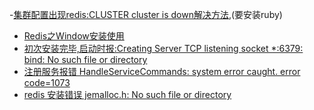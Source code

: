  -[集群配置出现redis:CLUSTER cluster is down解决方法](https://blog.csdn.net/qq_35066345/article/details/79833609),(要安装ruby)
- [Redis之Window安装使用](https://www.cnblogs.com/joyet/p/6103041.html)
- [初次安装完毕,启动时报:Creating Server TCP listening socket *:6379: bind: No such file or directory](http://blog.csdn.net/fengzhihen2007/article/details/52211048)
- [注册服务报错 HandleServiceCommands: system error caught. error code=1073](http://blog.sina.com.cn/s/blog_951f9ebb0102wouk.html)
- [redis 安装错误 jemalloc.h: No such file or directory](https://blog.csdn.net/libraryhu/article/details/64920124)
